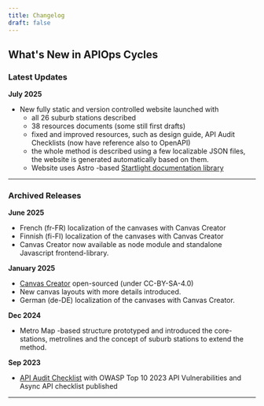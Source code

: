 ```yaml
---
title: Changelog
draft: false
---
```


## What's New in APIOps Cycles

### Latest Updates

**July 2025**

* New fully static and version controlled website launched with
  * all 26 suburb stations described
  * 38 resources documents (some still first drafts)
  * fixed and improved resources, such as design guide, API Audit Checklists (now have reference also to OpenAPI)
  * the whole method is described using a few localizable JSON files, the website is generated automatically based on them. 
  * Website uses Astro -based [Startlight documentation library](https://starlight.astro.build/)


---

### Archived Releases

**June 2025**
* French (fr-FR) localization of the canvases with Canvas Creator
* Finnish (fi-FI) localization of the canvases with Canvas Creator
* Canvas Creator now available as node module and standalone Javascript frontend-library. 


**January 2025**
* [Canvas Creator](https://canvascreator.apiopscycles.com) open-sourced (under CC-BY-SA-4.0)
* New canvas layouts with more details introduced. 
* German (de-DE) localization of the canvases with Canvas Creator.

**Dec 2024**

* Metro Map -based structure prototyped and introduced the core-stations, metrolines and the concept of suburb stations to extend the method.

**Sep 2023**
* [API Audit Checklist](../resources/api-audit-checklist) with OWASP Top 10 2023 API Vulnerabilities and Async API checklist published

---




